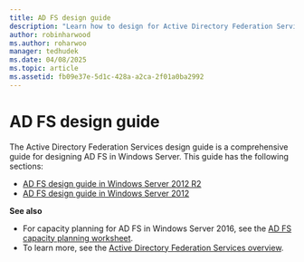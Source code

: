 ```yaml
---
title: AD FS design guide
description: "Learn how to design for Active Directory Federation Services (AD FS) in Windows Server 2012 R2 and Windows Server 2012."
author: robinharwood
ms.author: roharwoo
manager: tedhudek
ms.date: 04/08/2025
ms.topic: article
ms.assetid: fb09e37e-5d1c-428a-a2ca-2f01a0ba2992
---
```


# AD FS design guide

The Active Directory Federation Services design guide is a comprehensive guide for designing AD FS in Windows Server. This guide has the following sections:

- [AD FS design guide in Windows Server 2012 R2](AD-FS-Design-Guide-in-Windows-Server-2012-R2.md)
- [AD FS design guide in Windows Server 2012](AD-FS-Design-Guide-in-Windows-Server-2012.md)

**See also**

- For capacity planning for AD FS in Windows Server 2016, see the [AD FS capacity planning worksheet](https://adfsdocs.blob.core.windows.net/adfs/ADFSCapacity2016.xlsx).
- To learn more, see the [Active Directory Federation Services overview](../../Active-Directory-Federation-Services.md).
